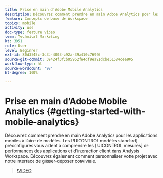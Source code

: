 ```yaml
---
title: Prise en main d’Adobe Mobile Analytics
description: Découvrez comment prendre en main Adobe Analytics pour les applications mobiles à l’aide de modèles. Les modèles standard préconfigurés vous aident à comprendre les mesures de performances des applications et d’interaction client dans Analysis Workspace. Découvrez également comment personnaliser votre projet avec notre interface de glisser-déposer conviviale.
feature: Concepts de base de Workspace
topics: mobile
activity: use
doc-type: feature video
team: Technical Marketing
kt: 3051
role: User
level: Beginner
exl-id: 80d3545c-3c3c-4003-a92a-39a410c76996
source-git-commit: 32424f3f2b05952fe4df9ea91dcbe51684cee905
workflow-type: ht
source-wordcount: '98'
ht-degree: 100%

---
```


# Prise en main d’Adobe Mobile Analytics {#getting-started-with-mobile-analytics}

Découvrez comment prendre en main Adobe Analytics pour les applications mobiles à l’aide de modèles. Les [!UICONTROL modèles standard] préconfigurés vous aident à comprendre les [!UICONTROL mesures] de performances des applications et d’interaction client dans Analysis Workspace. Découvrez également comment personnaliser votre projet avec notre interface de glisser-déposer conviviale.

>[!VIDEO](https://video.tv.adobe.com/v/27826/?quality=12)
